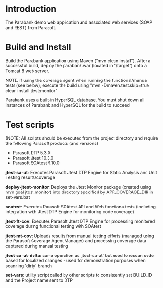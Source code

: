 # Introduction
The Parabank demo web application and associated web services (SOAP and REST) from Parasoft.

# Build and Install
Build the Parabank application using Maven ("mvn clean install"). After a successful build, deploy the parabank.war (located in "/target") onto a Tomcat 8 web server.

NOTE: if using the coverage agent when running the functional/manual tests (see below), execute the build using "mvn -Dmaven.test.skip=true clean install jtest:monitor"

Parabank uses a built-in HyperSQL database. You must shut down all instances of Parabank and HyperSQL for the build to succeed.

# Test scripts 
(NOTE: All scripts should be executed from the project directory and require the following Parasoft products (and versions)
* Parasoft DTP 5.3.0
* Parasoft Jtest 10.3.0
* Parasoft SOAtest 9.10.0

**jtest-sa-ut**: Executes Parasoft Jtest DTP Engine for Static Analysis and Unit Testing results/coverage

**deploy-jtest-monitor**: Deploys the Jtest Monitor package (created using mvn goal jtest:monitor) into directory specified by APP_COVERAGE_DIR in set-vars.bat

**soatest**: Executes Parasoft SOAtest API and Web functiona tests (including integration with Jtest DTP Engine for monitoring code coverage)

**jtest-ft-cov**: Executes Parasoft Jtest DTP Engine for processing monitored coverage during functional testing with SOAtest

**jtest-mt-cov**: Uploads results from manual testing efforts (managed using the Parasoft Coverage Agent Manager) and processing coverage data captured during manual testing

**jtest-sa-ut-delta**: same operation as 'jtest-sa-ut' but used to rescan code based for localized changes - used for demonstration purposes when scanning 'dirty' branch

**set-vars**: utility script called by other scripts to consistently set BUILD_ID and the Project name sent to DTP
